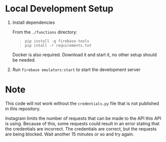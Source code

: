 # Local Development Setup
1. Install dependencies

    From the `./functions` directory:  
    >   `pip install -g firebase-tools`  
    >   `pip intall -r requirements.txt`  

    Docker is also required. Download it and start it, no other setup should be needed.  

2. Run `firebase emulators:start` to start the development server

# Note
This code will not work without the `credentials.py` file that is not published in this repository.

Instagram limits the number of requests that can be made to the API this API is using. Because of this, some requests could result in an error stating that the credentials are incorrect. The credentials are correct, but the requests are being blocked. Wait another 15 minutes or so and try again.

